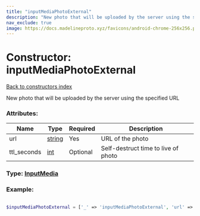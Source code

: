 ```yaml
---
title: "inputMediaPhotoExternal"
description: "New photo that will be uploaded by the server using the specified URL"
nav_exclude: true
image: https://docs.madelineproto.xyz/favicons/android-chrome-256x256.png
---
```

# Constructor: inputMediaPhotoExternal  
[Back to constructors index](/API_docs/constructors/index.html)



New photo that will be uploaded by the server using the specified URL

### Attributes:

| Name     |    Type       | Required | Description |
|----------|---------------|----------|-------------|
|url|[string](/API_docs/types/string.html) | Yes|URL of the photo|
|ttl\_seconds|[int](/API_docs/types/int.html) | Optional|Self-destruct time to live of photo|



### Type: [InputMedia](/API_docs/types/InputMedia.html)


### Example:

```php

$inputMediaPhotoExternal = ['_' => 'inputMediaPhotoExternal', 'url' => 'string', 'ttl_seconds' => int];
```  
